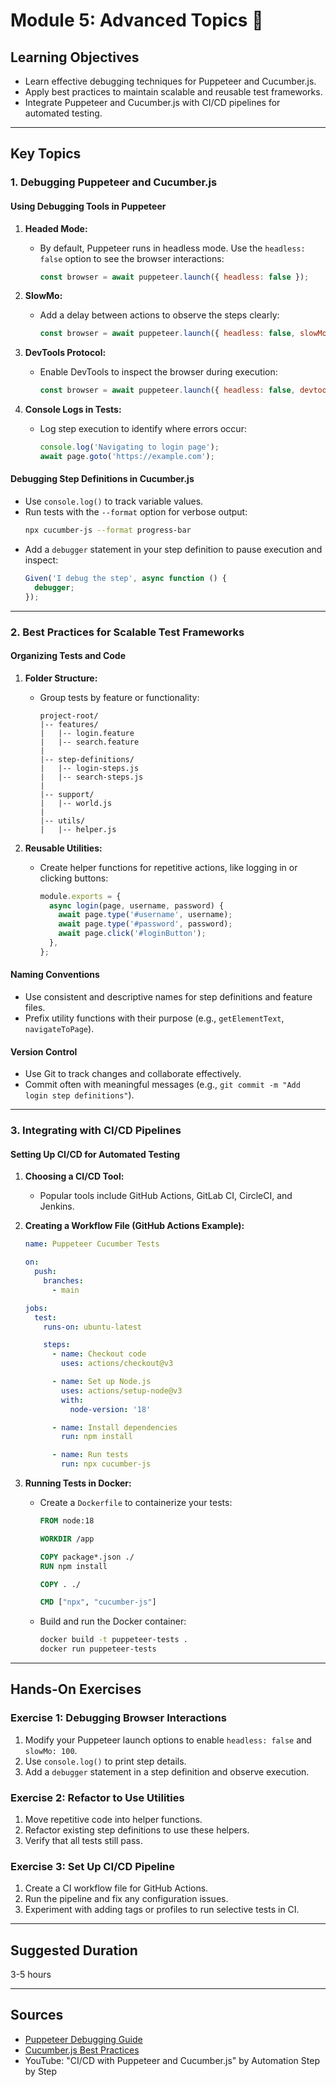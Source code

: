 # Module 5: Advanced Topics 🚀

## Learning Objectives

- Learn effective debugging techniques for Puppeteer and Cucumber.js.
- Apply best practices to maintain scalable and reusable test frameworks.
- Integrate Puppeteer and Cucumber.js with CI/CD pipelines for automated testing.

---

## Key Topics

### **1. Debugging Puppeteer and Cucumber.js**

#### **Using Debugging Tools in Puppeteer**

1. **Headed Mode:**

   - By default, Puppeteer runs in headless mode. Use the `headless: false` option to see the browser interactions:
     ```javascript
     const browser = await puppeteer.launch({ headless: false });
     ```

2. **SlowMo:**

   - Add a delay between actions to observe the steps clearly:
     ```javascript
     const browser = await puppeteer.launch({ headless: false, slowMo: 50 });
     ```

3. **DevTools Protocol:**

   - Enable DevTools to inspect the browser during execution:
     ```javascript
     const browser = await puppeteer.launch({ headless: false, devtools: true });
     ```

4. **Console Logs in Tests:**

   - Log step execution to identify where errors occur:
     ```javascript
     console.log('Navigating to login page');
     await page.goto('https://example.com');
     ```

#### **Debugging Step Definitions in Cucumber.js**

- Use `console.log()` to track variable values.
- Run tests with the `--format` option for verbose output:
  ```bash
  npx cucumber-js --format progress-bar
  ```
- Add a `debugger` statement in your step definition to pause execution and inspect:
  ```javascript
  Given('I debug the step', async function () {
    debugger;
  });
  ```

---

### **2. Best Practices for Scalable Test Frameworks**

#### **Organizing Tests and Code**

1. **Folder Structure:**

   - Group tests by feature or functionality:
     ```
     project-root/
     |-- features/
     |   |-- login.feature
     |   |-- search.feature
     |
     |-- step-definitions/
     |   |-- login-steps.js
     |   |-- search-steps.js
     |
     |-- support/
     |   |-- world.js
     |
     |-- utils/
     |   |-- helper.js
     ```

2. **Reusable Utilities:**

   - Create helper functions for repetitive actions, like logging in or clicking buttons:
     ```javascript
     module.exports = {
       async login(page, username, password) {
         await page.type('#username', username);
         await page.type('#password', password);
         await page.click('#loginButton');
       },
     };
     ```

#### **Naming Conventions**

- Use consistent and descriptive names for step definitions and feature files.
- Prefix utility functions with their purpose (e.g., `getElementText`, `navigateToPage`).

#### **Version Control**

- Use Git to track changes and collaborate effectively.
- Commit often with meaningful messages (e.g., `git commit -m "Add login step definitions"`).

---

### **3. Integrating with CI/CD Pipelines**

#### **Setting Up CI/CD for Automated Testing**

1. **Choosing a CI/CD Tool:**

   - Popular tools include GitHub Actions, GitLab CI, CircleCI, and Jenkins.

2. **Creating a Workflow File (GitHub Actions Example):**

   ```yaml
   name: Puppeteer Cucumber Tests

   on:
     push:
       branches:
         - main

   jobs:
     test:
       runs-on: ubuntu-latest

       steps:
         - name: Checkout code
           uses: actions/checkout@v3

         - name: Set up Node.js
           uses: actions/setup-node@v3
           with:
             node-version: '18'

         - name: Install dependencies
           run: npm install

         - name: Run tests
           run: npx cucumber-js
   ```

3. **Running Tests in Docker:**

   - Create a `Dockerfile` to containerize your tests:

     ```dockerfile
     FROM node:18

     WORKDIR /app

     COPY package*.json ./
     RUN npm install

     COPY . ./

     CMD ["npx", "cucumber-js"]
     ```

   - Build and run the Docker container:

     ```bash
     docker build -t puppeteer-tests .
     docker run puppeteer-tests
     ```

---

## Hands-On Exercises

### **Exercise 1: Debugging Browser Interactions**

1. Modify your Puppeteer launch options to enable `headless: false` and `slowMo: 100`.
2. Use `console.log()` to print step details.
3. Add a `debugger` statement in a step definition and observe execution.

### **Exercise 2: Refactor to Use Utilities**

1. Move repetitive code into helper functions.
2. Refactor existing step definitions to use these helpers.
3. Verify that all tests still pass.

### **Exercise 3: Set Up CI/CD Pipeline**

1. Create a CI workflow file for GitHub Actions.
2. Run the pipeline and fix any configuration issues.
3. Experiment with adding tags or profiles to run selective tests in CI.

---

## Suggested Duration

3-5 hours

---

## Sources

- [Puppeteer Debugging Guide](https://pptr.dev/)
- [Cucumber.js Best Practices](https://cucumber.io/docs/guides/best-practices/)
- YouTube: "CI/CD with Puppeteer and Cucumber.js" by Automation Step by Step

